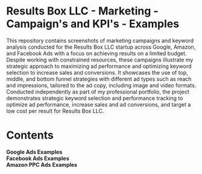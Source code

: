 # Results Box LLC - Marketing - Campaign's and KPI's - Examples </br>

This repository contains screenshots of marketing campaigns and keyword analysis conducted for the Results Box LLC startup across Google, Amazon, and Facebook Ads with a focus on achieving results on a limited budget. Despite working with constrained resources, these campaigns illustrate my strategic approach to maximizing ad performance and optimizing keyword selection to increase sales and conversions. It showcases the use of top, middle, and bottom funnel strategies with different ad types such as reach and impressions, tailored to the ad copy, including image and video formats. Conducted independently as part of my professional portfolio, the project demonstrates strategic keyword selection and performance tracking to optimize ad performance, increase sales and ad conversions, and target a low cost per result for Results Box LLC.

# Contents</br>
**Google Ads Examples** </br>
**Facebook Ads Examples** </br>
**Amazon PPC Ads Examples** </br>
